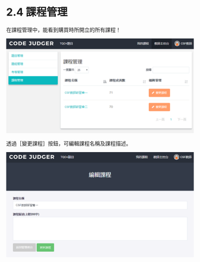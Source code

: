 # 2.4 課程管理

在課程管理中，能看到購買時所開立的所有課程！

![課程](../.gitbook/assets/cjmd02-jiao-shi-zhu-kong-tai-04-ke-cheng-guan-li-00.png)

透過［變更課程］按鈕，可編輯課程名稱及課程描述。

![變更課程](../.gitbook/assets/cjmd02-jiao-shi-zhu-kong-tai-04-ke-cheng-guan-li-01-bian-ji-ke-cheng.png)
